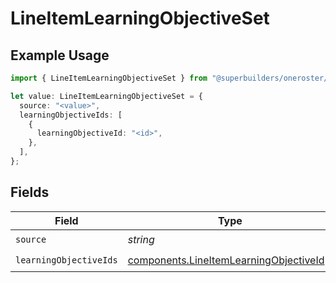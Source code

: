 # LineItemLearningObjectiveSet

## Example Usage

```typescript
import { LineItemLearningObjectiveSet } from "@superbuilders/oneroster/models/components";

let value: LineItemLearningObjectiveSet = {
  source: "<value>",
  learningObjectiveIds: [
    {
      learningObjectiveId: "<id>",
    },
  ],
};
```

## Fields

| Field                                                                                              | Type                                                                                               | Required                                                                                           | Description                                                                                        |
| -------------------------------------------------------------------------------------------------- | -------------------------------------------------------------------------------------------------- | -------------------------------------------------------------------------------------------------- | -------------------------------------------------------------------------------------------------- |
| `source`                                                                                           | *string*                                                                                           | :heavy_check_mark:                                                                                 | N/A                                                                                                |
| `learningObjectiveIds`                                                                             | [components.LineItemLearningObjectiveId](../../models/components/lineitemlearningobjectiveid.md)[] | :heavy_check_mark:                                                                                 | N/A                                                                                                |